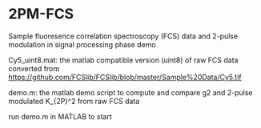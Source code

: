 # 2PM-FCS
Sample fluoresence correlation spectroscopy (FCS) data and 2-pulse modulation in signal processing phase demo

Cy5_uint8.mat: the matlab compatible version (uint8) of raw FCS data converted from https://github.com/FCSlib/FCSlib/blob/master/Sample%20Data/Cy5.tif

demo.m: the matlab demo script to compute and compare g2 and 2-pulse modulated K_{2P}^2 from raw FCS data

run demo.m in MATLAB to start
